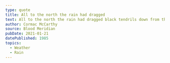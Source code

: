 ```yaml
---
type: quote
title: All to the north the rain had dragged
text: All to the north the rain had dragged black tendrils down from the thunderclouds like tracings of lampblack fallen in a beaker and in the night they could hear the drum of rain miles away on the prairie.
author: Cormac McCarthy
source: Blood Meridian
pubDate: 2021-01-21
datePublished: 1985
topics:
  - Weather
  - Rain
---
```

